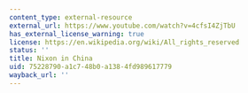 ```yaml
---
content_type: external-resource
external_url: https://www.youtube.com/watch?v=4cfsI4ZjTbU
has_external_license_warning: true
license: https://en.wikipedia.org/wiki/All_rights_reserved
status: ''
title: Nixon in China
uid: 75228790-a1c7-48b0-a138-4fd989617779
wayback_url: ''
---
```

